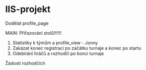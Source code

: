 # IIS-projekt

Dodělat profile_page

MAIN: Přiřazování stolů!!!!!!

1) Statistiky k týmům a profile_view - Jonny
2) Zakázat konec registrací po začátku turnaje a konec po startu
3) Odebírání hráčů a rozhodčí po konci turnaje

Žádosti rozhodčích
